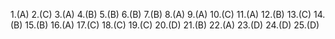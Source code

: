 1.(A) 
2.(C)
3.(A)
4.(B)
5.(B)
6.(B)
7.(B)
8.(A)
9.(A)
10.(C)
11.(A)
12.(B)
13.(C)
14.(B)
15.(B)
16.(A)
17.(C)
18.(C)
19.(C)
20.(D)
21.(B)
22.(A)
23.(D)
24.(D)
25.(D)

